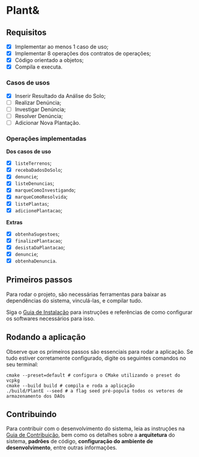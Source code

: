 # Plant&

## Requisitos
- [x] Implementar ao menos 1 caso de uso;
- [x] Implementar 8 operações dos contratos de operações;
- [x] Código orientado a objetos;
- [x] Compila e executa.

### Casos de usos
- [x] Inserir Resultado da Análise do Solo;
- [ ] Realizar Denúncia;
- [ ] Investigar Denúncia;
- [ ] Resolver Denúncia;
- [ ] Adicionar Nova Plantação.

### Operações implementadas
**Dos casos de uso**
- [x] `listeTerrenos`;
- [x] `recebaDadosDoSolo`;
- [x] `denuncie`;
- [x] `listeDenuncias`;
- [x] `marqueComoInvestigando`;
- [x] `marqueComoResolvida`;
- [x] `listePlantas`;
- [x] `adicionePlantacao`;

**Extras**
- [x] `obtenhaSugestoes`;
- [x] `finalizePlantacao`;
- [x] `desistaDaPlantacao`;
- [x] `denuncie`;
- [x] `obtenhaDenuncia`.

## Primeiros passos
Para rodar o projeto, são necessárias ferramentas para baixar as dependências do sistema,
vinculá-las, e compilar tudo.

Siga o [Guia de Instalação] para instruções e referências de como configurar os softwares
necessários para isso.

[Guia de Instalação]: ./INSTALLATION_GUIDES.md

## Rodando a aplicação
Observe que os primeiros passos são essenciais para rodar a aplicação. Se tudo estiver
corretamente configurado, digite os seguintes comandos no seu terminal:

```shell
cmake --preset=default # configura o CMake utilizando o preset do vcpkg
cmake --build build # compila e roda a aplicação
./build/PlantE --seed # a flag seed pré-popula todos os vetores de armazenamento dos DAOs
```

## Contribuindo

Para contribuir com o desenvolvimento do sistema, leia as instruções na [Guia de Contribuição],
bem como os detalhes sobre a **arquitetura** do sistema, **padrões** de código, **configuração do ambiente
de desenvolvimento**, entre outras informações.

[Guia de Contribuição]: ./CONTRIBUTING.md
